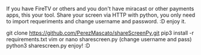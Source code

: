 If you have FireTV or others and you don't have miracast or other payments apps, this your tool.
Share your screen via HTTP with python, you only need to import requeriments and change username and password. :D enjoy it.


git clone https://github.com/PerezMascato/shareScreenPy.git
pip3 install -r requirements.txt
vim or nano sharescreen.py (change username and pass)
python3 sharescreen.py
enjoy! :D
